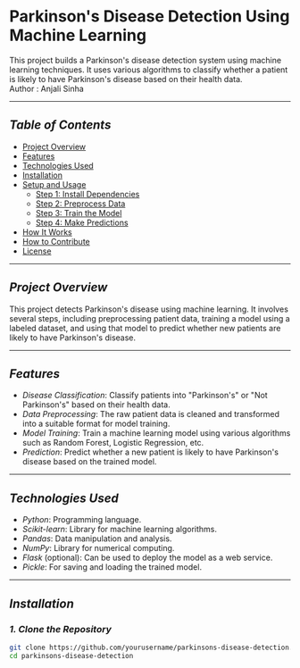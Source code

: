 # Parkinson's Disease Detection Using Machine Learning

This project builds a Parkinson's disease detection system using machine learning techniques. It uses various algorithms to classify whether a patient is likely to have Parkinson's disease based on their health data.<br>
Author : Anjali Sinha

---

## *Table of Contents*
- [Project Overview](#project-overview)
- [Features](#features)
- [Technologies Used](#technologies-used)
- [Installation](#installation)
- [Setup and Usage](#setup-and-usage)
  - [Step 1: Install Dependencies](#step-1-install-dependencies)
  - [Step 2: Preprocess Data](#step-2-preprocess-data)
  - [Step 3: Train the Model](#step-3-train-the-model)
  - [Step 4: Make Predictions](#step-4-make-predictions)
- [How It Works](#how-it-works)
- [How to Contribute](#how-to-contribute)
- [License](#license)

---
 
## *Project Overview*

This project detects Parkinson's disease using machine learning. It involves several steps, including preprocessing patient data, training a model using a labeled dataset, and using that model to predict whether new patients are likely to have Parkinson's disease.

---

## *Features*
- *Disease Classification*: Classify patients into "Parkinson's" or "Not Parkinson's" based on their health data.
- *Data Preprocessing*: The raw patient data is cleaned and transformed into a suitable format for model training.
- *Model Training*: Train a machine learning model using various algorithms such as Random Forest, Logistic Regression, etc.
- *Prediction*: Predict whether a new patient is likely to have Parkinson's disease based on the trained model.

---

## *Technologies Used*
- *Python*: Programming language.
- *Scikit-learn*: Library for machine learning algorithms.
- *Pandas*: Data manipulation and analysis.
- *NumPy*: Library for numerical computing.
- *Flask* (optional): Can be used to deploy the model as a web service.
- *Pickle*: For saving and loading the trained model.

---

## *Installation*

### *1. Clone the Repository*
```bash
git clone https://github.com/yourusername/parkinsons-disease-detection.git
cd parkinsons-disease-detection
